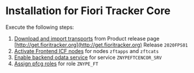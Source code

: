 # Installation for Fiori Tracker Core

Execute the following steps:
1. [Download and import transports](/inst/step-1.md) from Product release page [http://get.fioritracker.org](http://get.fioritracker.org) Release `2020FPS01`
2. [Activate Frontend ICF nodes](/inst/step-2.md) for nodes `zftapps` and `zftcats`
3. [Enable backend odata service](/inst/step-3.md) for service `ZNYPEFTCENCOR_SRV`
4. [Assign pfcg roles](/inst/step-4.md) for role `ZNYPE_FT`


